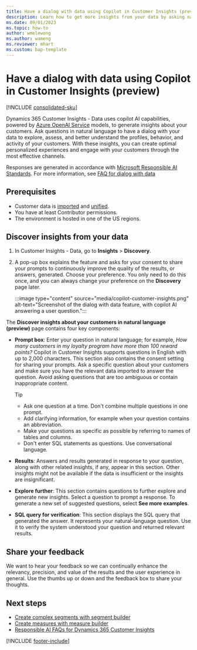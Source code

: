 ```yaml
---
title: Have a dialog with data using Copilot in Customer Insights (preview)
description: Learn how to get more insights from your data by asking natural-language questions with Copilot in Dynamics 365 Customer Insights. 
ms.date: 09/01/2023
ms.topic: how-to
author: wmelewong
ms.author: wameng
ms.reviewer: mhart
ms.custom: bap-template
---
```


# Have a dialog with data using Copilot in Customer Insights (preview)

[!INCLUDE [consolidated-sku](./includes/consolidated-sku.md)]

Dynamics 365 Customer Insights - Data uses copilot AI capabilities, powered by [Azure OpenAI Service](https://azure.microsoft.com/products/cognitive-services/openai-service) models, to generate insights about your customers. Ask questions in natural language to have a dialog with your data to explore, assess, and better understand the profiles, behavior, and activity of your customers. With these insights, you can create optimal personalized experiences and engage with your customers through the most effective channels.

Responses are generated in accordance with [Microsoft Responsible AI Standards](https://www.microsoft.com/ai/responsible-ai). For more information, see [FAQ for dialog with data](faqs-dialog-data.md)

## Prerequisites

- Customer data is [imported](data-sources.md) and [unified](data-unification.md).
- You have at least Contributor permissions.
- The environment is hosted in one of the US regions.

## Discover insights from your data

1. In Customer Insights - Data, go to **Insights** > **Discovery**.

1. A pop-up box explains the feature and asks for your consent to share your prompts to continuously improve the quality of the results, or answers, generated. Choose your preference. You only need to do this once, and you can always change your preference on the **Discovery** page later.

   :::image type="content" source="media/copilot-customer-insights.png" alt-text="Screenshot of the dialog with data feature, with copilot AI answering a user question.":::

The **Discover insights about your customers in natural language (preview)** page contains four key components:

- **Prompt box**: Enter your question in natural language; for example, *How many customers in my loyalty program have more than 100 reward points?* Copilot in Customer Insights supports questions in English with up to 2,000 characters. This section also contains the consent setting for sharing your prompts. Ask a specific question about your customers and make sure you have the relevant data imported to answer the question. Avoid asking questions that are too ambiguous or contain inappropriate content.

  > [!TIP]
  >
  > - Ask one question at a time. Don't combine multiple questions in one prompt.
  > - Add clarifying information, for example when your question contains an abbreviation.
  > - Make your questions as specific as possible by referring to names of tables and columns.
  > - Don't enter SQL statements as questions. Use conversational language.

- **Results**: Answers and results generated in response to your question, along with other related insights, if any, appear in this section. Other insights might not be available if the data is insufficient or the insights are insignificant.

- **Explore further**: This section contains questions to further explore and generate new insights. Select a question to prompt a response. To generate a new set of suggested questions, select **See more examples**.

- **SQL query for verification**: This section displays the SQL query that generated the answer. It represents your natural-language question. Use it to verify the system understood your question and returned relevant results.

## Share your feedback

We want to hear your feedback so we can continually enhance the relevancy, precision, and value of the results and the user experience in general. Use the thumbs up or down and the feedback box to share your thoughts.

## Next steps

- [Create complex segments with segment builder](segment-builder.md)  
- [Create measures with measure builder](measure-builder.md)  
- [Responsible AI FAQs for Dynamics 365 Customer Insights](responsible-ai-overview.md)

[!INCLUDE [footer-include](includes/footer-banner.md)]
